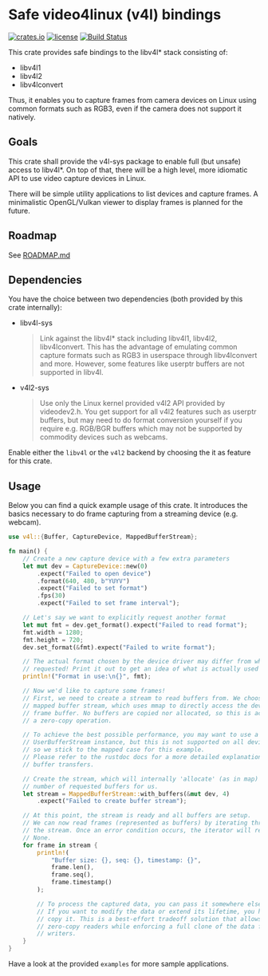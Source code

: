 # Safe video4linux (v4l) bindings

[![crates.io](https://img.shields.io/crates/v/v4l.svg)](https://crates.io/crates/v4l)
[![license](https://img.shields.io/github/license/raymanfx/libv4l-rs)](https://github.com/raymanfx/libv4l-rs/blob/master/LICENSE.txt)
[![Build Status](https://travis-ci.org/raymanfx/libv4l2-rs.svg?branch=master)](https://travis-ci.org/raymanfx/libv4l2-rs)

This crate provides safe bindings to the libv4l* stack consisting of:
 * libv4l1
 * libv4l2
 * libv4lconvert

Thus, it enables you to capture frames from camera devices on Linux using common formats such as RGB3, even if the camera does not support it natively.

## Goals
This crate shall provide the v4l-sys package to enable full (but unsafe) access to libv4l\*.
On top of that, there will be a high level, more idiomatic API to use video capture devices in Linux.

There will be simple utility applications to list devices and capture frames.
A minimalistic OpenGL/Vulkan viewer to display frames is planned for the future.

## Roadmap
See [ROADMAP.md](https://github.com/raymanfx/libv4l-rs/blob/master/ROADMAP.md)

## Dependencies
You have the choice between two dependencies (both provided by this crate internally):
 * libv4l-sys
   > Link against the libv4l* stack including libv4l1, libv4l2, libv4lconvert.
   > This has the advantage of emulating common capture formats such as RGB3 in userspace through libv4lconvert and more.
   > However, some features like userptr buffers are not supported in libv4l.
 * v4l2-sys
   > Use only the Linux kernel provided v4l2 API provided by videodev2.h.
   > You get support for all v4l2 features such as userptr buffers, but may need to do format conversion yourself if you require e.g. RGB/BGR buffers which may not be supported by commodity devices such as webcams.

Enable either the `libv4l` or the `v4l2` backend by choosing the it as feature for this crate.

## Usage
Below you can find a quick example usage of this crate. It introduces the basics necessary to do frame capturing from a streaming device (e.g. webcam).

```rust
use v4l::{Buffer, CaptureDevice, MappedBufferStream};

fn main() {
    // Create a new capture device with a few extra parameters
    let mut dev = CaptureDevice::new(0)
        .expect("Failed to open device")
        .format(640, 480, b"YUYV")
        .expect("Failed to set format")
        .fps(30)
        .expect("Failed to set frame interval");

    // Let's say we want to explicitly request another format
    let mut fmt = dev.get_format().expect("Failed to read format");
    fmt.width = 1280;
    fmt.height = 720;
    dev.set_format(&fmt).expect("Failed to write format");

    // The actual format chosen by the device driver may differ from what we
    // requested! Print it out to get an idea of what is actually used now.
    println!("Format in use:\n{}", fmt);

    // Now we'd like to capture some frames!
    // First, we need to create a stream to read buffers from. We choose a
    // mapped buffer stream, which uses mmap to directly access the device
    // frame buffer. No buffers are copied nor allocated, so this is actually
    // a zero-copy operation.

    // To achieve the best possible performance, you may want to use a
    // UserBufferStream instance, but this is not supported on all devices,
    // so we stick to the mapped case for this example.
    // Please refer to the rustdoc docs for a more detailed explanation about
    // buffer transfers.

    // Create the stream, which will internally 'allocate' (as in map) the
    // number of requested buffers for us.
    let stream = MappedBufferStream::with_buffers(&mut dev, 4)
        .expect("Failed to create buffer stream");

    // At this point, the stream is ready and all buffers are setup.
    // We can now read frames (represented as buffers) by iterating through
    // the stream. Once an error condition occurs, the iterator will return
    // None.
    for frame in stream {
        println!(
            "Buffer size: {}, seq: {}, timestamp: {}",
            frame.len(),
            frame.seq(),
            frame.timestamp()
        );

        // To process the captured data, you can pass it somewhere else.
        // If you want to modify the data or extend its lifetime, you have to
        // copy it. This is a best-effort tradeoff solution that allows for
        // zero-copy readers while enforcing a full clone of the data for
        // writers.
    }
}
```

Have a look at the provided `examples` for more sample applications.
